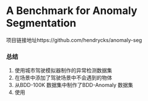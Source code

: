 # A Benchmark for Anomaly Segmentation 

项目链接地址https://github.com/hendrycks/anomaly-seg

### 总结

1. 使用城市驾驶模拟器制作的异常检测数据集
2. 在场景中添加了驾驶场景中不会遇到的物体
3. 从BDD-100K 数据集中制作了BDD-Anomaly 数据集
4. 使用